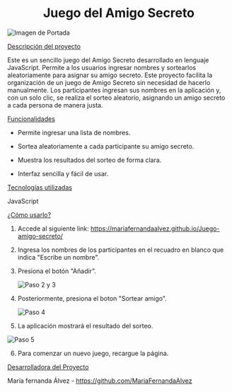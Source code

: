 <h1 align="center"> Juego del Amigo Secreto </h1>

![Imagen de Portada](https://github.com/user-attachments/assets/5759fde6-6256-4e9c-be23-3eaa147b9793)

[Descripción del proyecto](#descripción-del-proyecto)

Este es un sencillo juego del Amigo Secreto desarrollado en lenguaje JavaScript. Permite a los usuarios ingresar nombres y sortearlos aleatoriamente para asignar su amigo secreto. Este proyecto facilita la organización de un juego de Amigo Secreto sin necesidad de hacerlo manualmente. Los participantes ingresan sus nombres en la aplicación y, con un solo clic, se realiza el sorteo aleatorio, asignando un amigo secreto a cada persona de manera justa.

[Funcionalidades](#funcionalidades)

- Permite ingresar una lista de nombres.

- Sortea aleatoriamente a cada participante su amigo secreto.

- Muestra los resultados del sorteo de forma clara.

- Interfaz sencilla y fácil de usar.

[Tecnologías utilizadas](#tecnologías-utilizadas)

JavaScript

[¿Cómo usarlo?](#¿-Cómo-usarlo-?)

1. Accede al siguiente link: https://mariafernandaalvez.github.io/Juego-amigo-secreto/ 

2. Ingresa los nombres de los participantes en el recuadro en blanco que indica "Escribe un nombre".

3. Presiona el botón "Añadir".

   ![Paso 2 y 3](https://github.com/user-attachments/assets/83565d18-1668-42e8-829a-97405da6af80)

4. Posteriormente, presiona el boton "Sortear amigo".

   ![Paso 4](https://github.com/user-attachments/assets/89d60e52-3388-4a51-a96e-27ecb1747b24)

5. La aplicación mostrará el resultado del sorteo.
   
![Paso 5](https://github.com/user-attachments/assets/01c84f71-ed7a-4061-b9e1-e930183943af)

6. Para comenzar un nuevo juego, recargue la página.

[Desarrolladora del Proyecto](#persona-desarrolladora)

María fernanda Álvez - https://github.com/MariaFernandaAlvez
